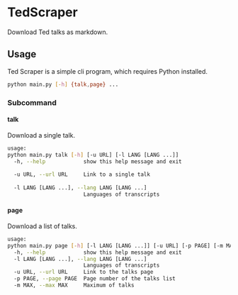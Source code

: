 # TedScraper
Download Ted talks as markdown.

## Usage
Ted Scraper is a simple cli program, which requires Python installed.
```bash
python main.py [-h] {talk,page} ...
```
### Subcommand
#### talk
Download a single talk.
```bash
usage: 
python main.py talk [-h] [-u URL] [-l LANG [LANG ...]]
  -h, --help            show this help message and exit
  
  -u URL, --url URL     Link to a single talk
  
  -l LANG [LANG ...], --lang LANG [LANG ...]
                        Languages of transcripts
```

#### page
Download a list of talks.
```bash
usage: 
python main.py page [-h] [-l LANG [LANG ...]] [-u URL] [-p PAGE] [-m MAX]
  -h, --help            show this help message and exit
  -l LANG [LANG ...], --lang LANG [LANG ...]
                        Languages of transcripts
  -u URL, --url URL     Link to the talks page
  -p PAGE, --page PAGE  Page number of the talks list
  -m MAX, --max MAX     Maximum of talks
```
